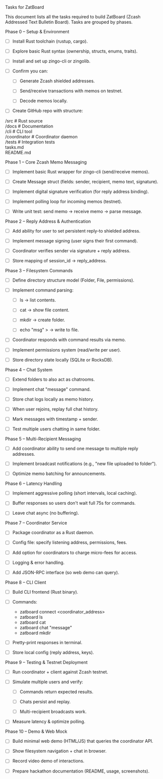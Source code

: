 Tasks for ZatBoard

This document lists all the tasks required to build ZatBoard (Zcash Addressed Text Bulletin Board). Tasks are grouped by phases.

Phase 0 – Setup & Environment

- [ ] Install Rust toolchain (rustup, cargo).

- [ ] Explore basic Rust syntax (ownership, structs, enums, traits).

- [ ] Install and set up zingo-cli or zingolib.

- [ ] Confirm you can:

  - [ ] Generate Zcash shielded addresses.

  - [ ] Send/receive transactions with memos on testnet.

  - [ ] Decode memos locally.

- [ ] Create GitHub repo with structure:

/src        # Rust source  
/docs       # Documentation  
/cli        # CLI tool  
/coordinator # Coordinator daemon  
/tests      # Integration tests  
tasks.md  
README.md  

Phase 1 – Core Zcash Memo Messaging

- [ ] Implement basic Rust wrapper for zingo-cli (send/receive memos).

- [ ] Create Message struct (fields: sender, recipient, memo text, signature).

- [ ] Implement digital signature verification (for reply address binding).

- [ ] Implement polling loop for incoming memos (testnet).

- [ ] Write unit test: send memo → receive memo → parse message.

Phase 2 – Reply Address & Authentication

- [ ] Add ability for user to set persistent reply-to shielded address.

- [ ] Implement message signing (user signs their first command).

- [ ] Coordinator verifies sender via signature + reply address.

- [ ] Store mapping of session_id → reply_address.

Phase 3 – Filesystem Commands

- [ ] Define directory structure model (Folder, File, permissions).

- [ ] Implement command parsing:

  - [ ] ls <folder> → list contents.

  - [ ] cat <file> → show file content.

  - [ ] mkdir <folder> → create folder.

  - [ ] echo "msg" > <file> → write to file.

- [ ] Coordinator responds with command results via memo.

- [ ] Implement permissions system (read/write per user).

- [ ] Store directory state locally (SQLite or RocksDB).

Phase 4 – Chat System

- [ ] Extend folders to also act as chatrooms.

- [ ] Implement chat <folder> "message" command.

- [ ] Store chat logs locally as memo history.

- [ ] When user rejoins, replay full chat history.

- [ ] Mark messages with timestamp + sender.

- [ ] Test multiple users chatting in same folder.

Phase 5 – Multi-Recipient Messaging

- [ ] Add coordinator ability to send one message to multiple reply addresses.

- [ ] Implement broadcast notifications (e.g., "new file uploaded to folder").

- [ ] Optimize memo batching for announcements.

Phase 6 – Latency Handling

- [ ] Implement aggressive polling (short intervals, local caching).

- [ ] Buffer responses so users don't wait full 75s for commands.

- [ ] Leave chat async (no buffering).

Phase 7 – Coordinator Service

- [ ] Package coordinator as a Rust daemon.

- [ ] Config file: specify listening address, permissions, fees.

- [ ] Add option for coordinators to charge micro-fees for access.

- [ ] Logging & error handling.

- [ ] Add JSON-RPC interface (so web demo can query).

Phase 8 – CLI Client

- [ ] Build CLI frontend (Rust binary).

- [ ] Commands:

  - zatboard connect <coordinator_address>
  - zatboard ls <folder>
  - zatboard cat <file>
  - zatboard chat <folder> "message"
  - zatboard mkdir <folder>

- [ ] Pretty-print responses in terminal.

- [ ] Store local config (reply address, keys).

Phase 9 – Testing & Testnet Deployment

- [ ] Run coordinator + client against Zcash testnet.

- [ ] Simulate multiple users and verify:

  - [ ] Commands return expected results.

  - [ ] Chats persist and replay.

  - [ ] Multi-recipient broadcasts work.

- [ ] Measure latency & optimize polling.

Phase 10 – Demo & Web Mock

- [ ] Build minimal web demo (HTML/JS) that queries the coordinator API.

- [ ] Show filesystem navigation + chat in browser.

- [ ] Record video demo of interactions.

- [ ] Prepare hackathon documentation (README, usage, screenshots).